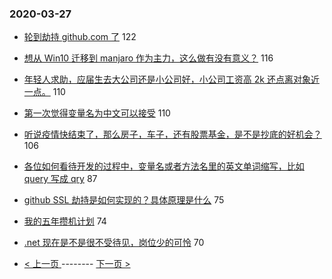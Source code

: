 ### 2020-03-27 
- [轮到劫持 github.com 了](https://www.v2ex.com/t/656622) 122
- [想从 Win10 迁移到 manjaro 作为主力，这么做有没有意义？](https://www.v2ex.com/t/656627) 116
- [年轻人求助，应届生去大公司还是小公司好，小公司工资高 2k 还点离对象近一点。](https://www.v2ex.com/t/656743) 110
- [第一次觉得变量名为中文可以接受](https://www.v2ex.com/t/656566) 110
- [听说疫情快结束了，那么房子，车子，还有股票基金，是不是抄底的好机会？](https://www.v2ex.com/t/656632) 106
- [各位如何看待开发的过程中，变量名或者方法名里的英文单词缩写，比如 query 写成 qry](https://www.v2ex.com/t/656551) 87
- [github SSL 劫持是如何实现的？具体原理是什么](https://www.v2ex.com/t/656642) 75
- [我的五年攒机计划](https://www.v2ex.com/t/656612) 74
- [.net 现在是不是很不受待见，岗位少的可怜](https://www.v2ex.com/t/656742) 70 

- [ < 上一页 ](https://github.com/able8/v2ex-hot-record/blob/master/2020-03-26.md) -------- [ 下一页 > ](https://github.com/able8/v2ex-hot-record/blob/master/2020-03-28.md)